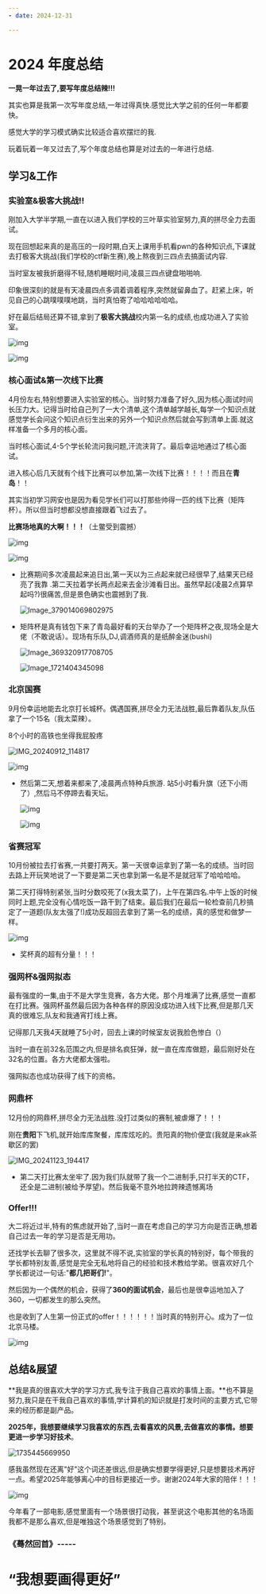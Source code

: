 ```yaml
---
- date: 2024-12-31

---
```


# 2024 年度总结

**一晃一年过去了,要写年度总结辣!!!**

其实也算是我第一次写年度总结,一年过得真快.感觉比大学之前的任何一年都要快。

感觉大学的学习模式确实比较适合喜欢摆烂的我.

玩着玩着一年又过去了,写个年度总结也算是对过去的一年进行总结.

## 学习&工作

### 实验室&极客大挑战!!

刚加入大学半学期,一直在以进入我们学校的三叶草实验室努力,真的拼尽全力去面试。

现在回想起来真的是高压的一段时期,白天上课用手机看pwn的各种知识点,下课就去打极客大挑战(我们学校的ctf新生赛),晚上熬夜到三四点去搞面试内容.

当时室友被我折磨得不轻,随机睡眠时间,凌晨三四点键盘啪啪响.

印象很深刻的就是有天凌晨四点多调着调着程序,突然就留鼻血了。赶紧上床，听见自己的心跳噗噗噗地跳，当时真怕寄了哈哈哈哈哈哈。

好在最后结局还算不错,拿到了**极客大挑战**校内第一名的成绩,也成功进入了实验室。

![img](https://awaqwqa.github.io/img/年度总结-副本/年度总结-副本/img.jpg)

![img](./年度总结-副本/img_EUXPOYKg.jpg)

### 核心面试&第一次线下比赛

4月份左右,特别想要进入实验室的核心。当时努力准备了好久,因为核心面试时间长压力大。记得当时给自己列了一大个清单,这个清单越学越长,每学一个知识点就感觉学长会问这个知识点衍生出来的另外一个知识点然后就会写到清单上面.就这样准备一个多月的核心面。

当时核心面试,4-5个学长轮流问我问题,汗流浃背了。最后幸运地通过了核心面试。

进入核心后几天就有个线下比赛可以参加,第一次线下比赛！！！！而且在**青岛**！！

其实当初学习网安也是因为看见学长们可以打那些帅得一匹的线下比赛（矩阵杯）。所以但当时想都没想直接跟着飞过去了。

**比赛场地真的大啊！！！**（土鳖受到震撼）

![img](https://awaqwqa.github.io/img/年度总结-副本/img_IeAGjyI6.jpg)

![img](https://awaqwqa.github.io/img/年度总结-副本/img_QXdOJp9i.jpg)

- 比赛期间多次凌晨起来追日出,第一天以为三点起来就已经很早了,结果天已经亮了我靠 .第二天拉着学长两点起来去金沙滩看日出。虽然早起(凌晨2点算早起吗?)很痛苦,但是景色确实也震撼到了我.

  ![Image_379014069802975](./年度总结-副本/Image_379014069802975.jpg)

- 矩阵杯是真有钱包下来了青岛最好看的天台举办了一个矩阵杯之夜,现场全是大佬（不敢说话）。现场有乐队,DJ,调酒师真的是纸醉金迷(bushi)

  ![Image_369320917708705](https://awaqwqa.github.io/img/年度总结-副本/Image_369320917708705.jpg)

  ![Image_1721404345098](./年度总结-副本/Image_1721404345098.jpg)	

### 北京国赛

9月份幸运地能去北京打长城杯。偶遇国赛,拼尽全力无法战胜,最后靠着队友,队伍拿了一个15名（我太菜辣）。

8个小时的高铁也坐得我屁股疼

![IMG_20240912_114817](https://awaqwqa.github.io/img/年度总结-副本/IMG_20240912_114817.jpg)

![img](./年度总结-副本/img_4Mrh6yKI.jpg)

- 然后第二天,想着来都来了,凌晨两点特种兵旅游. 站5小时看升旗（还下小雨了）,然后马不停蹄去看天坛。

  ![img](https://awaqwqa.github.io/img/年度总结-副本/img_UiPSd49W.jpg)

  ![img](https://awaqwqa.github.io/img/年度总结-副本/img_oYRxhuHI.jpg)

### 省赛冠军

10月份被拉去打省赛,一共要打两天。第一天很幸运拿到了第一名的成绩。当时回去路上开玩笑地说了一下要是第二天也拿到第一名是不是就冠军了哈哈哈哈。

第二天打得特别紧张,当时分数咬死了(x我太菜了)，上午在第四名.中午上饭的时候同时上题,完全没有心情吃饭一路干到了结束。最后我们在最后一轮检查前几秒搞定了一道题(队友太强了!)成功反超回去拿到了第一名的成绩，真的感觉和做梦一样。

![img](https://awaqwqa.github.io/img/年度总结-副本/img_UMSbmDE7.jpg)

- 奖杯真的超有分量！！！

### 强网杯&强网拟态

最有强度的一集,由于不是大学生竞赛，各方大佬。那个月堆满了比赛,感觉一直都在打比赛。强网杯虽然最后因为各种各样的原因没成功进入线下比赛,但是那几天真的很难忘,队友和我通宵打线上赛。

记得那几天我4天就睡了5小时，回去上课的时候室友说我脸色惨白（）

当时一直在前32名范围之内,但是排名疯狂弹，就一直在库库做题，最后刚好处在32名的位置。各方大佬都太强啦。

强网拟态也成功获得了线下的资格。

### 网鼎杯

12月份的网鼎杯,拼尽全力无法战胜.没打过类似的赛制,被虐爆了！！！

刚在**贵阳**下飞机,就开始库库聚餐，库库炫吃的。贵阳真的物价便宜(我就是来ak茶歇区的罢)

![IMG_20241123_194417](https://awaqwqa.github.io/img/年度总结-副本/IMG_20241123_194417.jpg)

- 第二天打比赛太坐牢了.因为我们队就带了我一个二进制手,只打半天的CTF，还全是二进制(被给予厚望)。然后我毫不意外地拉跨辣遗憾离场

### Offer!!!

大二将近过半,特有的焦虑就开始了,当时一直在考虑自己的学习方向是否正确,想着自己过去一年的学习是否是无用功。

还找学长去聊了很多次，这里就不得不说,实验室的学长真的特别好，每个带我的学长都特别友善,感觉是完全无私地将自己的经验和技术教给学弟。很喜欢好几个学长都说过一句话:"**都几把哥们!**"。

然后因为一个偶然的机会，获得了**360的面试机会**，最后也是很幸运地加入了360，一切都发生的那么突然。

也是收到了人生第一份正式的offer！！！！！！当时真的特别开心。成为了一位北京马楼。

![img](https://awaqwqa.github.io/img/年度总结-副本/img_W6oYBxzD.jpg)

## 总结&展望

**我是真的很喜欢大学的学习方式,我专注于我自己喜欢的事情上面。**也不算是努力,我只是在干我自己喜欢的事情,学计算机的知识就是打发时间的主要方式,它带来的经历都是副产品。

**2025年，我想要继续学习我喜欢的东西,去看喜欢的风景,去做喜欢的事情。想要更进一步学习好技术**。

![1735445669950](https://awaqwqa.github.io/img/年度总结-副本/1735445669950.png)

感我虽然现在还离"好"这个词还差很远,但是确实想要学得更好,只是想要技术再好一点。希望2025年能够离心中的目标更接近一步。谢谢2024年大家的陪伴！！！

![img](https://awaqwqa.github.io/img/年度总结-副本/img_pdW2vI9b.jpg)

今年看了一部电影,感觉里面有一个场景很打动我，甚至说这个电影其他的名场面我都不是那么喜欢,但是唯独这个场景感觉到了特别。

### 《蓦然回首》-----

# 	**“我想要画得更好”**